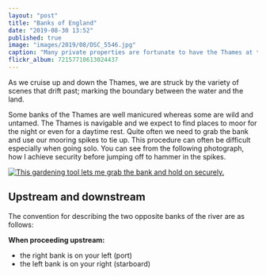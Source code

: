 ```yaml
---
layout: "post"
title: "Banks of England"
date: "2019-08-30 13:52"
published: true
image: "images/2019/08/DSC_5546.jpg"
caption: "Many private properties are fortunate to have the Thames at the bottom of their garden"
flickr_album: 72157710613024437
---
```


As we cruise up and down the Thames, we are struck by the variety of scenes that drift past; marking the boundary between the water and the land.

Some banks of the Thames are well manicured whereas some are wild and untamed. The Thames is navigable and we expect to find places to moor for the night or even for a daytime rest. Quite often we need to grab the bank and use our mooring spikes to tie up. This procedure can often be difficult especially when going solo. You can see from the following photograph, how I achieve security before jumping off to hammer in the spikes.

[![This gardening tool lets me grab the bank and hold on securely.]({{site.baseurl}}/images/2019/08/IMG_0350.jpg)]({{site.baseurl}}/images/2019/08/IMG_0350.jpg)

## Upstream and downstream

The convention for describing the two opposite banks of the river are as follows:

**When proceeding upstream:**

- the right bank is on your left (port)
- the left bank is on your right (starboard)
